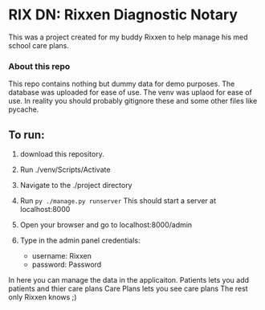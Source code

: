 # RIX DN: Rixxen Diagnostic Notary

This was a project created for my buddy Rixxen to help manage his med school care plans.


### About this repo
This repo contains nothing but dummy data for demo purposes.
The database was uploaded for ease of use.
The venv was uplaod for ease of use.
In reality you should probably gitignore these and some other files like pycache.


## To run:
1. download this repository. 
2. Run ./venv/Scripts/Activate
3. Navigate to the ./project directory
4. Run  `py ./manage.py runserver` This should start a server at localhost:8000

5. Open your browser and go to localhost:8000/admin
6. Type in the admin panel credentials:
	- username: Rixxen
	- password: Password

In here you can manage the data in the applicaiton. 
Patients lets you add patients and thier care plans
Care Plans lets you see care plans
The rest only Rixxen knows ;)